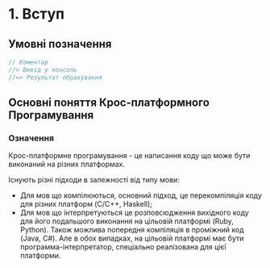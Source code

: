 # 1. Вступ

## Умовні позначення
```javascript
// Коментар
//> Вивід у консоль
//=> Результат обрахування
```

## Основні поняття Крос-платформного Програмування

### Означення
Крос-платформне програмування - це написання коду що може бути виконаний на різних платформах.

Існують різні підходи в залежності від типу мови:
- Для мов що компілюються, основний підход, це перекомпіляція коду для різних платформ (C/C++, Haskell);
- Для мов що інтерпретуються це розповсюдження вихідного коду для його подальшого виконання на цільовій платформі (Ruby, Python). Також можлива попередня компіляція в проміжний код (Java, C#). Але в обох випадках, на цільовій платформі має бути программа-інтерпретатор, спеціально реалізована для цієї платформи.
